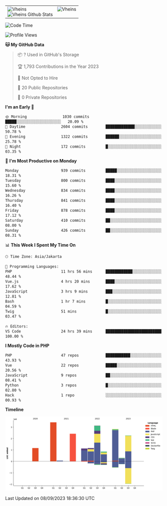 <table>
  <tr>
    <td valign="top">
      <img src="https://github-readme-streak-stats.herokuapp.com/?user=Vheins&" alt="Vheins" /><br/>
      <img src="https://github-readme-stats.vercel.app/api?username=vheins&count_private=true&show_icons=true" alt="Vheins Github Stats">
    </td>
    <td valign="top">
      <img src="https://github-readme-stats.vercel.app/api/top-langs/?username=Vheins&count_private=true" alt="Vheins" /><br/>
    </td>
  </tr>
</table>

<!--START_SECTION:waka-->
![Code Time](http://img.shields.io/badge/Code%20Time-585%20hrs%2053%20mins-blue)

![Profile Views](http://img.shields.io/badge/Profile%20Views-0-blue)

**🐱 My GitHub Data** 

> 📦 ? Used in GitHub's Storage 
 > 
> 🏆 1,793 Contributions in the Year 2023
 > 
> 🚫 Not Opted to Hire
 > 
> 📜 20 Public Repositories 
 > 
> 🔑 0 Private Repositories 
 > 
**I'm an Early 🐤** 

```text
🌞 Morning                1030 commits        █████░░░░░░░░░░░░░░░░░░░░   20.09 % 
🌆 Daytime                2604 commits        █████████████░░░░░░░░░░░░   50.78 % 
🌃 Evening                1322 commits        ██████░░░░░░░░░░░░░░░░░░░   25.78 % 
🌙 Night                  172 commits         █░░░░░░░░░░░░░░░░░░░░░░░░   03.35 % 
```
📅 **I'm Most Productive on Monday** 

```text
Monday                   939 commits         █████░░░░░░░░░░░░░░░░░░░░   18.31 % 
Tuesday                  800 commits         ████░░░░░░░░░░░░░░░░░░░░░   15.60 % 
Wednesday                834 commits         ████░░░░░░░░░░░░░░░░░░░░░   16.26 % 
Thursday                 841 commits         ████░░░░░░░░░░░░░░░░░░░░░   16.40 % 
Friday                   878 commits         ████░░░░░░░░░░░░░░░░░░░░░   17.12 % 
Saturday                 410 commits         ██░░░░░░░░░░░░░░░░░░░░░░░   08.00 % 
Sunday                   426 commits         ██░░░░░░░░░░░░░░░░░░░░░░░   08.31 % 
```


📊 **This Week I Spent My Time On** 

```text
🕑︎ Time Zone: Asia/Jakarta

💬 Programming Languages: 
PHP                      11 hrs 56 mins      ████████████░░░░░░░░░░░░░   48.44 % 
Vue.js                   4 hrs 20 mins       ████░░░░░░░░░░░░░░░░░░░░░   17.62 % 
JavaScript               3 hrs 9 mins        ███░░░░░░░░░░░░░░░░░░░░░░   12.81 % 
Bash                     1 hr 7 mins         █░░░░░░░░░░░░░░░░░░░░░░░░   04.59 % 
Twig                     51 mins             █░░░░░░░░░░░░░░░░░░░░░░░░   03.47 % 

🔥 Editors: 
VS Code                  24 hrs 39 mins      █████████████████████████   100.00 % 
```

**I Mostly Code in PHP** 

```text
PHP                      47 repos            ███████████░░░░░░░░░░░░░░   43.93 % 
Vue                      22 repos            █████░░░░░░░░░░░░░░░░░░░░   20.56 % 
JavaScript               9 repos             ██░░░░░░░░░░░░░░░░░░░░░░░   08.41 % 
Python                   3 repos             █░░░░░░░░░░░░░░░░░░░░░░░░   02.80 % 
Hack                     1 repo              ░░░░░░░░░░░░░░░░░░░░░░░░░   00.93 % 
```



**Timeline**

![Lines of Code chart](https://raw.githubusercontent.com/vheins/vheins/main/assets/bar_graph.png)


 Last Updated on 08/09/2023 18:36:30 UTC
<!--END_SECTION:waka-->

